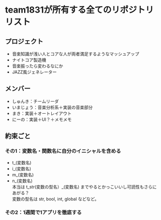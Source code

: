 # team1831が所有する全てのリポジトリリスト

## プロジェクト
* 音楽知識が浅い人とコアな人が両者満足するようなマッシュアップ
* ナイトコア製造機
* 音楽振ったら変わるなにか
* JAZZ風ジェネレーター

## メンバー
* しゅんき：チームリーダ
* いまじょう：音楽分析系＋実装の音楽部分
* まき：実装＋オートレイアウト
* にーの：実装＋UI？＋メモメモ

## 約束ごと
### その1：変数名・関数名に自分のイニシャルを含める
 * t_(変数名)
 * i_(変数名)
 * m_(変数名)
 * n_(変数名)  
本当は t_str(変数の型名）_(変数名) までやるとかっこいいし可読性もさらにあがる？  
変数の型名は str, bool, int, global などなど。
 
 
### その2：1週間で1アプリを徹底する
